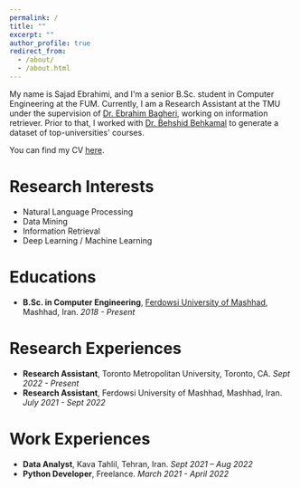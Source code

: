 ```yaml
---
permalink: /
title: ""
excerpt: ""
author_profile: true
redirect_from: 
  - /about/
  - /about.html
---
```


<span class='anchor' id='about-me'></span>

My name is Sajad Ebrahimi, and I'm a senior B.Sc. student in Computer Engineering at the FUM. Currently, I am a Research Assistant at the TMU under the supervision of [Dr. Ebrahim Bagheri](https://www.torontomu.ca/electrical-computer-biomedical/people/faculty/ebrahim-bagheri/), working on information retriever. Prior to that, I worked with [Dr. Behshid Behkamal](http://prof.um.ac.ir/behkamal/) to generate a dataset of top-universities' courses.

You can find my CV [here](/files/SajadEbrahimi_CV.pdf).

# Research Interests
- Natural Language Processing
- Data Mining
- Information Retrieval
- Deep Learning / Machine Learning

# Educations
- **B.Sc. in Computer Engineering**, [Ferdowsi University of Mashhad](https://um.ac.ir), Mashhad, Iran. *2018 - Present*

# Research Experiences
- **Research Assistant**, Toronto Metropolitan University, Toronto, CA. *Sept 2022 - Present*
- **Research Assistant**, Ferdowsi University of Mashhad, Mashhad, Iran. *July 2021 - Sept 2022*

# Work Experiences
- **Data Analyst**,  Kava Tahlil, Tehran, Iran. *Sept 2021 – Aug 2022*
- **Python Developer**, Freelance. *March 2021 - April 2022*


[//]: # (# 📝 Publications )

[//]: # ()
[//]: # (<div class='paper-box'><div class='paper-box-image'><div><div class="badge">CVPR 2016</div><img src='images/500x300.png' alt="sym" width="100%"></div></div>)

[//]: # (<div class='paper-box-text' markdown="1">)

[//]: # ()
[//]: # ([Deep Residual Learning for Image Recognition]&#40;https://openaccess.thecvf.com/content_cvpr_2016/papers/He_Deep_Residual_Learning_CVPR_2016_paper.pdf&#41;)

[//]: # ()
[//]: # (**Kaiming He**, Xiangyu Zhang, Shaoqing Ren, Jian Sun)

[//]: # ()
[//]: # ([**Project**]&#40;https://scholar.google.com/citations?view_op=view_citation&hl=zh-CN&user=DhtAFkwAAAAJ&citation_for_view=DhtAFkwAAAAJ:ALROH1vI_8AC&#41; <strong><span class='show_paper_citations' data='DhtAFkwAAAAJ:ALROH1vI_8AC'></span></strong>)

[//]: # (- Lorem ipsum dolor sit amet, consectetur adipiscing elit. Vivamus ornare aliquet ipsum, ac tempus justo dapibus sit amet. )

[//]: # (</div>)

[//]: # (</div>)

[//]: # ()
[//]: # (- [Lorem ipsum dolor sit amet, consectetur adipiscing elit. Vivamus ornare aliquet ipsum, ac tempus justo dapibus sit amet]&#40;https://github.com&#41;, A, B, C, **CVPR 2020**)
